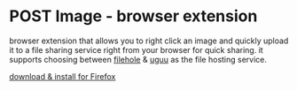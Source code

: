 # POST Image - browser extension

browser extension that allows you to right click an image and quickly upload it
to a file sharing service right from your browser for quick sharing. it supports
choosing between [filehole](http://filehole.org) & [uguu](https://uguu.se) as
the file hosting service.

[download & install for Firefox](https://addons.mozilla.org/en-US/firefox/addon/post-image/)
